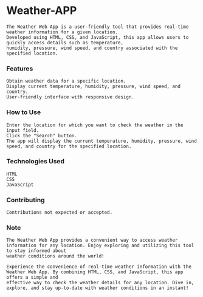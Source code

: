 # Weather-APP

    The Weather Web App is a user-friendly tool that provides real-time weather information for a given location.
    Developed using HTML, CSS, and JavaScript, this app allows users to quickly access details such as temperature,
    humidity, pressure, wind speed, and country associated with the specified location.

### Features
    Obtain weather data for a specific location.
    Display current temperature, humidity, pressure, wind speed, and country.
    User-friendly interface with responsive design.

### How to Use
    Enter the location for which you want to check the weather in the input field.
    Click the "Search" button.
    The app will display the current temperature, humidity, pressure, wind speed, and country for the specified location.

### Technologies Used
    HTML
    CSS
    JavaScript


### Contributing
    Contributions not expected or accepted.

### Note
    The Weather Web App provides a convenient way to access weather information for any location. Enjoy exploring and utilizing this tool to stay informed about
    weather conditions around the world!
    
    Experience the convenience of real-time weather information with the Weather Web App. By combining HTML, CSS, and JavaScript, this app offers a simple and
    effective way to check the weather details for any location. Dive in, explore, and stay up-to-date with weather conditions in an instant!





